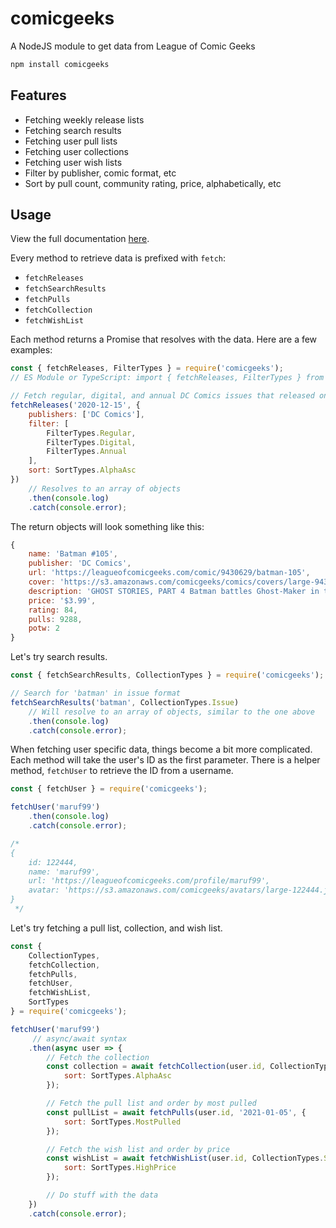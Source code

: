 # comicgeeks

A NodeJS module to get data from League of Comic Geeks

```bash
npm install comicgeeks 
```

## Features

- Fetching weekly release lists
- Fetching search results
- Fetching user pull lists
- Fetching user collections
- Fetching user wish lists
- Filter by publisher, comic format, etc
- Sort by pull count, community rating, price, alphabetically, etc

## Usage

View the full documentation [here](https://marufamd.github.io/comicgeeks/).

Every method to retrieve data is prefixed with `fetch`:

- `fetchReleases`
- `fetchSearchResults`
- `fetchPulls`
- `fetchCollection`
- `fetchWishList`

Each method returns a Promise that resolves with the data. Here are a few examples:

```js
const { fetchReleases, FilterTypes } = require('comicgeeks');
// ES Module or TypeScript: import { fetchReleases, FilterTypes } from 'comicgeeks';

// Fetch regular, digital, and annual DC Comics issues that released on 2020-12-15, and sort them alphabetically
fetchReleases('2020-12-15', {
    publishers: ['DC Comics'],
    filter: [
        FilterTypes.Regular,
        FilterTypes.Digital,
        FilterTypes.Annual
    ],
    sort: SortTypes.AlphaAsc
})
    // Resolves to an array of objects
    .then(console.log)
    .catch(console.error);
```

The return objects will look something like this:

```js
{
    name: 'Batman #105',
    publisher: 'DC Comics',
    url: 'https://leagueofcomicgeeks.com/comic/9430629/batman-105',
    cover: 'https://s3.amazonaws.com/comicgeeks/comics/covers/large-9430629.jpg?1612100060',
    description: 'GHOST STORIES, PART 4 Batman battles Ghost-Maker in the no-holds-barred, bloody conclusion of this epic tale…winner take Gotham City! And the outcome is not what you’re expecting! The future of Gotham City and the fate of...',
    price: '$3.99',
    rating: 84,
    pulls: 9288,
    potw: 2
}
```

Let's try search results.

```js
const { fetchSearchResults, CollectionTypes } = require('comicgeeks');

// Search for 'batman' in issue format
fetchSearchResults('batman', CollectionTypes.Issue)
    // Will resolve to an array of objects, similar to the one above
    .then(console.log)
    .catch(console.error);
```

When fetching user specific data, things become a bit more complicated. Each method will take the user's ID as the first parameter. There is a helper method, `fetchUser` to retrieve the ID from a username.

```js
const { fetchUser } = require('comicgeeks');

fetchUser('maruf99')
    .then(console.log)
    .catch(console.error);

/*
{
    id: 122444,
    name: 'maruf99',
    url: 'https://leagueofcomicgeeks.com/profile/maruf99',
    avatar: 'https://s3.amazonaws.com/comicgeeks/avatars/large-122444.jpg?t=1609863575'
}
 */
```

Let's try fetching a pull list, collection, and wish list.

```js
const {
    CollectionTypes,
    fetchCollection,
    fetchPulls,
    fetchUser,
    fetchWishList,
    SortTypes
} = require('comicgeeks');

fetchUser('maruf99')
     // async/await syntax
    .then(async user => {
        // Fetch the collection
        const collection = await fetchCollection(user.id, CollectionTypes.Series, {
            sort: SortTypes.AlphaAsc
        });

        // Fetch the pull list and order by most pulled
        const pullList = await fetchPulls(user.id, '2021-01-05', {
            sort: SortTypes.MostPulled
        });

        // Fetch the wish list and order by price 
        const wishList = await fetchWishList(user.id, CollectionTypes.Series, {
            sort: SortTypes.HighPrice
        });

        // Do stuff with the data
    })
    .catch(console.error);
```